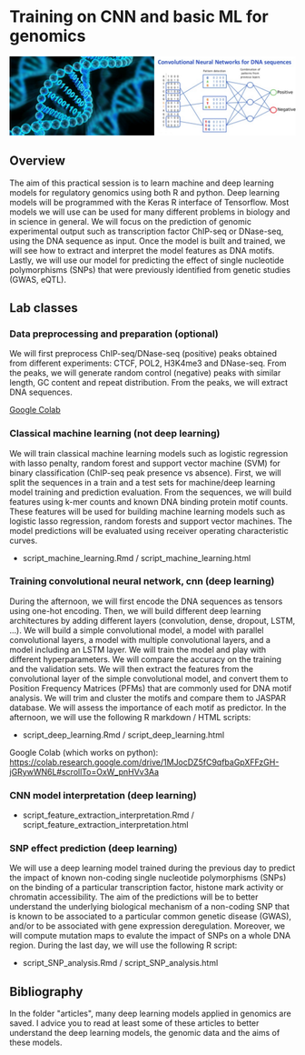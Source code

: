 # Training on CNN and basic ML for genomics 

![plot](header_googlesites.png)

## Overview

The aim of this practical session is to learn machine and deep learning models for regulatory genomics using both R and python. Deep learning models will be programmed with the Keras R interface of Tensorflow. Most models we will use can be used for many different problems in biology and in science in general. 
We will focus on the prediction of genomic experimental output such as transcription factor ChIP-seq or DNase-seq, using the DNA sequence as input. Once the model is built and trained, we will see how to extract and interpret the model features as DNA motifs. Lastly, we will use our model for predicting the effect of single nucleotide polymorphisms (SNPs) that were previously identified from genetic studies (GWAS, eQTL). 

## Lab classes

### Data preprocessing and preparation (optional)  

We will first preprocess ChIP-seq/DNase-seq (positive) peaks obtained from different experiments: CTCF, POL2, H3K4me3 and DNase-seq. From the peaks, we will generate random control (negative) peaks with similar length, GC content and repeat distribution. From the peaks, we will extract DNA sequences. 

[Google Colab](https://colab.research.google.com/drive/1PJU3TFoGGbBtjW5CdcavFTrXL3wLMDGU#scrollTo=jBIs7K1LB4n7)

### Classical machine learning (not deep learning)

We will train classical machine learning models such as logistic regression with lasso penalty, random forest and support vector machine (SVM) for binary classification (ChIP-seq peak presence vs absence). 
First, we will split the sequences in a train and a test sets for machine/deep learning model training and prediction evaluation. 
From the sequences, we will build features using k-mer counts and known DNA binding protein motif counts. These features will be used for building machine learning models such as logistic lasso regression, random forests and support vector machines. The model predictions will be evaluated using receiver operating characteristic curves.

- script_machine_learning.Rmd / script_machine_learning.html

### Training convolutional neural network, cnn (deep learning)

During the afternoon, we will first encode the DNA sequences as tensors using one-hot encoding. Then, we will build different deep learning architectures by adding different layers (convolution, dense, dropout, LSTM, ...). We will build a simple convolutional model, a model with parallel convolutional layers, a model with multiple convolutional layers, and a model including an LSTM layer. We will train the model and play with different hyperparameters. We will compare the accuracy on the training and the validation sets. We will then extract the features from the convolutional layer of the simple convolutional model, and convert them to Position Frequency Matrices (PFMs) that are commonly used for DNA motif analysis. We will trim and cluster the motifs and compare them to JASPAR database. We will assess the importance of each motif as predictor. In the afternoon, we will use the following R markdown / HTML scripts:
- script_deep_learning.Rmd / script_deep_learning.html

Google Colab (which works on python):
https://colab.research.google.com/drive/1MJocDZ5fC9qfbaGpXFFzGH-jGRywWN6L#scrollTo=OxW_pnHVv3Aa

### CNN model interpretation (deep learning)

- script_feature_extraction_interpretation.Rmd / script_feature_extraction_interpretation.html

### SNP effect prediction (deep learning)

We will use a deep learning model trained during the previous day to predict the impact of known non-coding single nucleotide polymorphisms (SNPs) on the binding of a particular transcription factor, histone mark activity or chromatin accessibility. The aim of the predictions will be to better understand the underlying biological mechanism of a non-coding SNP that is known to be associated to a particular common genetic disease (GWAS), and/or to be associated with gene expression deregulation. Moreover, we will compute mutation maps to evalute the impact of SNPs on a whole DNA region. During the last day, we will use the following R script: 
- script_SNP_analysis.Rmd / script_SNP_analysis.html

## Bibliography

In the folder "articles", many deep learning models applied in genomics are saved. I advice you to read at least some of these articles to better understand the deep learning models, the genomic data and the aims of these models. 


